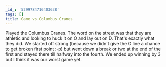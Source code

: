 ```yaml
---
_id_: '5299784716403638'
tags: []
title: Game vs Columbus Cranes
---
```


Played the Columbus Cranes. The word on the street was that they are athletic and looking to huck it on O and lay out on D. That's exactly what they did. We started off strong (because we didn't give the O line a chance to get broken first point :-p) but went down a break or two at the end of the first and stayed there till halfway into the fourth. We ended up winning by 3 but I think it was our worst game yet. 

